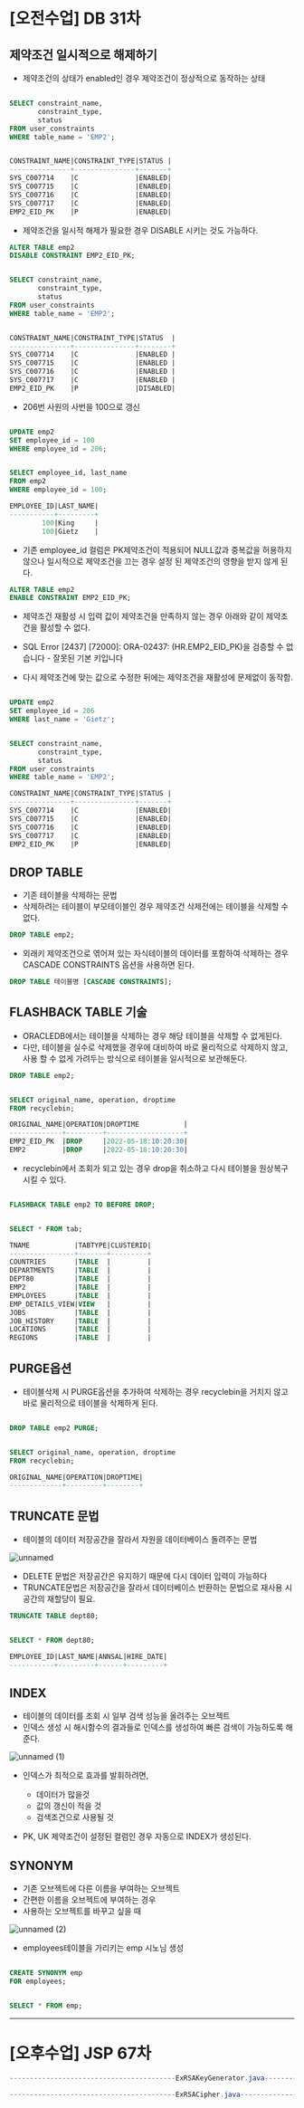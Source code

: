 # [오전수업] DB 31차
## 제약조건 일시적으로 해제하기
- 제약조건의 상태가 enabled인 경우 제약조건이 정상적으로 동작하는 상태
```sql

SELECT constraint_name,
       constraint_type,
       status
FROM user_constraints
WHERE table_name = 'EMP2';


CONSTRAINT_NAME|CONSTRAINT_TYPE|STATUS |
---------------+---------------+-------+
SYS_C007714    |C              |ENABLED|
SYS_C007715    |C              |ENABLED|
SYS_C007716    |C              |ENABLED|
SYS_C007717    |C              |ENABLED|
EMP2_EID_PK    |P              |ENABLED|
```

- 제약조건을 일시적 해제가 필요한 경우 DISABLE 시키는 것도 가능하다.
```sql
ALTER TABLE emp2
DISABLE CONSTRAINT EMP2_EID_PK;


SELECT constraint_name,
       constraint_type,
       status
FROM user_constraints
WHERE table_name = 'EMP2';


CONSTRAINT_NAME|CONSTRAINT_TYPE|STATUS  |
---------------+---------------+--------+
SYS_C007714    |C              |ENABLED |
SYS_C007715    |C              |ENABLED |
SYS_C007716    |C              |ENABLED |
SYS_C007717    |C              |ENABLED |
EMP2_EID_PK    |P              |DISABLED|
```

- 206번 사원의 사번을 100으로 갱신
```sql

UPDATE emp2
SET employee_id = 100
WHERE employee_id = 206;


SELECT employee_id, last_name
FROM emp2
WHERE employee_id = 100;

EMPLOYEE_ID|LAST_NAME|
-----------+---------+
        100|King     |
        100|Gietz    |
```

- 기존 employee_id 컬럼은 PK제약조건이 적용되어 NULL값과 중복값을 허용하지 않으나 일시적으로 제약조건을 끄는 경우 설정 된 제약조건의 영향을 받지 않게 된다.
```sql
ALTER TABLE emp2
ENABLE CONSTRAINT EMP2_EID_PK;

```

- 제약조건 재활성 시 입력 값이 제약조건을 만족하지 않는 경우 아래와 같이 제약조건을 활성할 수 없다.
* SQL Error [2437] [72000]: ORA-02437: (HR.EMP2_EID_PK)을 검증할 수 없습니다 - 잘못된 기본 키입니다

- 다시 제약조건에 맞는 값으로 수정한 뒤에는 제약조건을 재활성에 문제없이 동작함.
```sql

UPDATE emp2
SET employee_id = 206
WHERE last_name = 'Gietz';


SELECT constraint_name,
       constraint_type,
       status
FROM user_constraints
WHERE table_name = 'EMP2';

CONSTRAINT_NAME|CONSTRAINT_TYPE|STATUS |
---------------+---------------+-------+
SYS_C007714    |C              |ENABLED|
SYS_C007715    |C              |ENABLED|
SYS_C007716    |C              |ENABLED|
SYS_C007717    |C              |ENABLED|
EMP2_EID_PK    |P              |ENABLED|
```

## DROP TABLE
- 기존 테이블을 삭제하는 문법
- 삭제하려는 테이블이 부모테이블인 경우 제약조건 삭제전에는 테이블을 삭제할 수 없다.
```sql
DROP TABLE emp2;
```

- 외래키 제약조건으로 엮어져 있는 자식테이블의 데이터를 포함하여 삭제하는 경우 CASCADE CONSTRAINTS 옵션을 사용하면 된다.
```sql
DROP TABLE 테이블명 [CASCADE CONSTRAINTS];
```

## FLASHBACK TABLE 기술
- ORACLEDB에서는 테이블을 삭제하는 경우 해당 테이블을 삭제할 수 없게된다.
- 다만, 테이블을 실수로 삭제했을 경우에 대비하여 바로 물리적으로 삭제하지 않고, 사용 할 수 없게 가려두는 방식으로 테이블을 일시적으로 보관해둔다.

```sql
DROP TABLE emp2;


SELECT original_name, operation, droptime
FROM recyclebin;

ORIGINAL_NAME|OPERATION|DROPTIME           |
-------------+---------+-------------------+
EMP2_EID_PK  |DROP     |2022-05-18:10:20:30|
EMP2         |DROP     |2022-05-18:10:20:30|
```

- recyclebin에서 조회가 되고 있는 경우 drop을 취소하고 다시 테이블을 원상복구 시킬 수 있다.
```sql

FLASHBACK TABLE emp2 TO BEFORE DROP;


SELECT * FROM tab;

TNAME           |TABTYPE|CLUSTERID|
----------------+-------+---------+
COUNTRIES       |TABLE  |         |
DEPARTMENTS     |TABLE  |         |
DEPT80          |TABLE  |         |
EMP2            |TABLE  |         |
EMPLOYEES       |TABLE  |         |
EMP_DETAILS_VIEW|VIEW   |         |
JOBS            |TABLE  |         |
JOB_HISTORY     |TABLE  |         |
LOCATIONS       |TABLE  |         |
REGIONS         |TABLE  |         |
```

## PURGE옵션
- 테이블삭제 시 PURGE옵션을 추가하여 삭제하는 경우 recyclebin을 거치지 않고 바로 물리적으로 테이블을 삭제하게 된다.
```sql

DROP TABLE emp2 PURGE;


SELECT original_name, operation, droptime
FROM recyclebin;

ORIGINAL_NAME|OPERATION|DROPTIME|
-------------+---------+--------+
```

## TRUNCATE 문법
- 테이블의 데이터 저장공간을 잘라서 자원을 데이터베이스 돌려주는 문법


![unnamed](https://user-images.githubusercontent.com/95197594/168948238-eee6c736-e66a-4a07-8a91-aad83a6cf017.png)

- DELETE 문법은 저장공간은 유지하기 때문에 다시 데이터 입력이 가능하다
- TRUNCATE문법은 저장공간을 잘라서 데이터베이스 반환하는 문법으로 재사용 시 공간의 재할당이 필요.

```sql
TRUNCATE TABLE dept80;


SELECT * FROM dept80;

EMPLOYEE_ID|LAST_NAME|ANNSAL|HIRE_DATE|
-----------+---------+------+---------+
```

## INDEX
- 테이블의 데이터를 조회 시 일부 검색 성능을 올려주는 오브젝트
- 인덱스 생성 시 해시함수의 결과들로 인덱스를 생성하여 빠른 검색이 가능하도록 해준다.


![unnamed (1)](https://user-images.githubusercontent.com/95197594/168953036-1ac8c384-c8f6-43ea-9569-8b277165e330.png)

- 인덱스가 최적으로 효과를 발휘하려면,
  - 데이터가 많을것
  - 값의 갱신이 적을 것
  - 검색조건으로 사용될 것

- PK, UK 제약조건이 설정된 컬럼인 경우 자동으로 INDEX가 생성된다.


## SYNONYM
- 기존 오브젝트에 다른 이름을 부여하는 오브젝트
- 간편한 이름을 오브젝트에 부여하는 경우
- 사용하는 오브젝트를 바꾸고 싶을 때


![unnamed (2)](https://user-images.githubusercontent.com/95197594/168953142-fa220dc3-4939-4e49-a997-e5917f45af65.png)
- employees테이블을 가리키는 emp 시노님 생성
```sql

CREATE SYNONYM emp
FOR employees;


SELECT * FROM emp;
```

---

# [오후수업] JSP 67차

```java
-----------------------------------------ExRSAKeyGenerator.java-----------------------------------------

-----------------------------------------ExRSACipher.java-----------------------------------------
